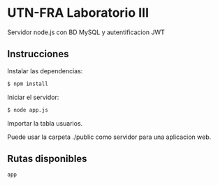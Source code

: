 # UTN-FRA Laboratorio III

Servidor node.js con BD MySQL y autentificacion JWT

## Instrucciones

Instalar las dependencias:

``` bash
$ npm install
```

Iniciar el servidor:

``` bash 
$ node app.js
```

Importar la tabla usuarios.

Puede usar la carpeta ./public como servidor para una aplicacion web.

## Rutas disponibles



``` js
app
```